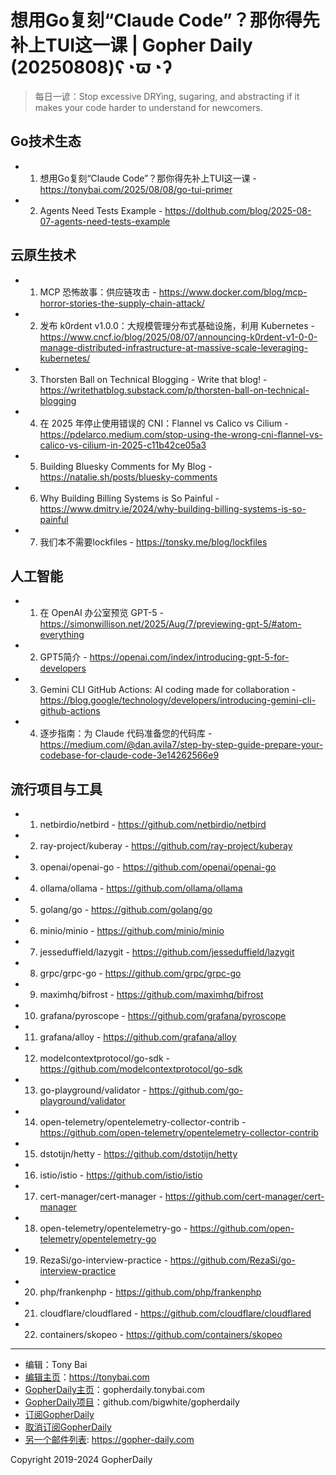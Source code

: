 # 想用Go复刻“Claude Code”？那你得先补上TUI这一课 | Gopher Daily (20250808)ʕ◔ϖ◔ʔ

>每日一谚：Stop excessive DRYing, sugaring, and abstracting if it makes your code harder to understand for newcomers.

## Go技术生态


- 1. 想用Go复刻“Claude Code”？那你得先补上TUI这一课 - https://tonybai.com/2025/08/08/go-tui-primer

- 2. Agents Need Tests Example - https://dolthub.com/blog/2025-08-07-agents-need-tests-example


## 云原生技术


- 1. MCP 恐怖故事：供应链攻击 - https://www.docker.com/blog/mcp-horror-stories-the-supply-chain-attack/

- 2. 发布 k0rdent v1.0.0：大规模管理分布式基础设施，利用 Kubernetes - https://www.cncf.io/blog/2025/08/07/announcing-k0rdent-v1-0-0-manage-distributed-infrastructure-at-massive-scale-leveraging-kubernetes/

- 3. Thorsten Ball on Technical Blogging  - Write that blog! - https://writethatblog.substack.com/p/thorsten-ball-on-technical-blogging

- 4. 在 2025 年停止使用错误的 CNI：Flannel vs Calico vs Cilium - https://pdelarco.medium.com/stop-using-the-wrong-cni-flannel-vs-calico-vs-cilium-in-2025-c11b42ce05a3

- 5. Building Bluesky Comments for My Blog - https://natalie.sh/posts/bluesky-comments

- 6. Why Building Billing Systems is So Painful - https://www.dmitry.ie/2024/why-building-billing-systems-is-so-painful

- 7. 我们本不需要lockfiles - https://tonsky.me/blog/lockfiles


## 人工智能


- 1. 在 OpenAI 办公室预览 GPT-5 - https://simonwillison.net/2025/Aug/7/previewing-gpt-5/#atom-everything

- 2. GPT5简介 - https://openai.com/index/introducing-gpt-5-for-developers

- 3. Gemini CLI GitHub Actions: AI coding made for collaboration - https://blog.google/technology/developers/introducing-gemini-cli-github-actions

- 4. 逐步指南：为 Claude 代码准备您的代码库 - https://medium.com/@dan.avila7/step-by-step-guide-prepare-your-codebase-for-claude-code-3e14262566e9


## 流行项目与工具


- 1. netbirdio/netbird - https://github.com/netbirdio/netbird

- 2. ray-project/kuberay - https://github.com/ray-project/kuberay

- 3. openai/openai-go - https://github.com/openai/openai-go

- 4. ollama/ollama - https://github.com/ollama/ollama

- 5. golang/go - https://github.com/golang/go

- 6. minio/minio - https://github.com/minio/minio

- 7. jesseduffield/lazygit - https://github.com/jesseduffield/lazygit

- 8. grpc/grpc-go - https://github.com/grpc/grpc-go

- 9. maximhq/bifrost - https://github.com/maximhq/bifrost

- 10. grafana/pyroscope - https://github.com/grafana/pyroscope

- 11. grafana/alloy - https://github.com/grafana/alloy

- 12. modelcontextprotocol/go-sdk - https://github.com/modelcontextprotocol/go-sdk

- 13. go-playground/validator - https://github.com/go-playground/validator

- 14. open-telemetry/opentelemetry-collector-contrib - https://github.com/open-telemetry/opentelemetry-collector-contrib

- 15. dstotijn/hetty - https://github.com/dstotijn/hetty

- 16. istio/istio - https://github.com/istio/istio

- 17. cert-manager/cert-manager - https://github.com/cert-manager/cert-manager

- 18. open-telemetry/opentelemetry-go - https://github.com/open-telemetry/opentelemetry-go

- 19. RezaSi/go-interview-practice - https://github.com/RezaSi/go-interview-practice

- 20. php/frankenphp - https://github.com/php/frankenphp

- 21. cloudflare/cloudflared - https://github.com/cloudflare/cloudflared

- 22. containers/skopeo - https://github.com/containers/skopeo


----

- 编辑：Tony Bai
- [编辑主页](https://tonybai.com)：https://tonybai.com
- [GopherDaily主页](https://gopherdaily.tonybai.com)：gopherdaily.tonybai.com
- [GopherDaily项目](https://github.com/bigwhite/gopherdaily)：github.com/bigwhite/gopherdaily
- [订阅GopherDaily](https://gopherdaily.tonybai.com/subscribe)
- [取消订阅GopherDaily](https://gopherdaily.tonybai.com/unsubscribe)
- [另一个邮件列表](https://gopher-daily.com): https://gopher-daily.com

Copyright 2019-2024 GopherDaily
